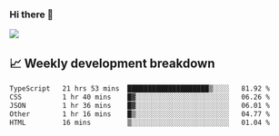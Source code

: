 ### Hi there 👋
<img align="center" src="https://github-readme-stats.vercel.app/api?username=Tumao727&show_icons=true&hide_title=true&theme=dracula" />


## 📈 Weekly development breakdown
<!--START_SECTION:waka-->

```txt
TypeScript   21 hrs 53 mins  ████████████████████▒░░░░   81.92 %
CSS          1 hr 40 mins    █▓░░░░░░░░░░░░░░░░░░░░░░░   06.26 %
JSON         1 hr 36 mins    █▓░░░░░░░░░░░░░░░░░░░░░░░   06.01 %
Other        1 hr 16 mins    █▒░░░░░░░░░░░░░░░░░░░░░░░   04.77 %
HTML         16 mins         ▒░░░░░░░░░░░░░░░░░░░░░░░░   01.04 %
```

<!--END_SECTION:waka-->